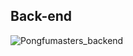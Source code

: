 ## Back-end 
![Pongfumasters_backend](https://github.com/user-attachments/assets/e9b5e9a4-a362-4fd5-a2fe-cc5141abb36b)

